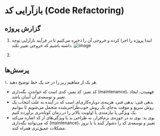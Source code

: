 # بازآرایی کد (Code Refactoring)
## گزارش پروژه
1. ابتدا پروژه را اجرا کرده و خروجی آن را ذخیره می‌کنیم تا در فرآیند بازآرایی توجه داشته باشیم که خروجی تغییر نکند.
![image](https://github.com/msrazavi/Refactoring_MiniJava_Compiler/assets/24840082/720109af-3ec9-41ab-90d4-c0343d74b3a9)


3. 

## پرسش‌ها
۱. هر یک از مفاهیم زیر را در حد یک خط توضیح دهید.
- کد تمیز: کد تمیز، کدی است که خواندن، نگه‌داری (maintenance)، فهمیدن، ایجاد تغییر و توسعه‌ی آن آسان باشد.
- بدهی فنی: بدهی فنی، هزینه‌ی دوباره‌کاری‌ای است که در آینده به علت انتخاب یک روش سریع و موقت به‌جای یک روش خوب‌طراحی‌شده متحمل می‌شویم تا بتوانیم یک ویژگی یا نیازمندی با اولویت بالاتر را در زمان کوتاه‌تری برآورده کنیم.
- بوی بد: بوی بد در حوزه‌ی نرم‌افزار، به طراحی بد یا ویژگی‌های از کد اشاره می‌کند که می‌توانند نگه‌داری (maintenance)، تغییر و توسعه‌ی کد را دشوار کنند یا با بروز مشکلات عمیق‌تری همراه کنند.
